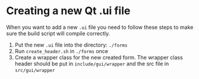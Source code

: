 # Creating a new Qt .ui file

When you want to add a new `.ui` file you need to follow these steps to make sure the build script will
compile correctly.

1. Put the new `.ui` file into the directory: `./forms`
2. Run `create_header.sh` in `./forms` once
3. Create a wrapper class for the new created form. The wrapper class header should
    be put in `include/gui/wrapper` and the src file in `src/gui/wrapper`
